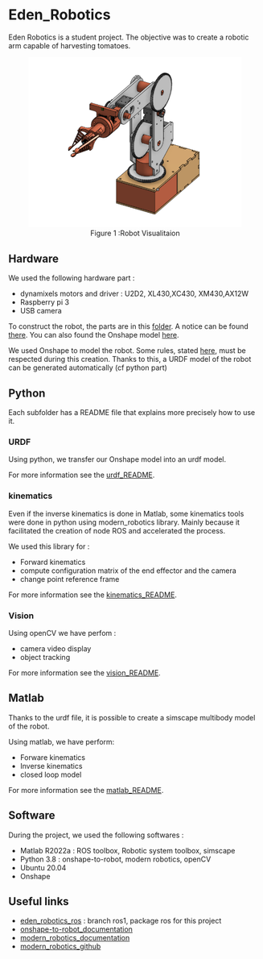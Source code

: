 # Eden_Robotics

Eden Robotics is a student project. The objective was to create a robotic arm capable of harvesting tomatoes.

<center>
<figure>
    <img src="./Hardware/images/Onshape_robot.png" alt=""width="500px">
    <figcaption>Figure 1 :Robot Visualitaion</figcaption>
</figure>
</center>

## Hardware

We used the following hardware part :

- dynamixels motors and driver : U2D2, XL430,XC430, XM430,AX12W
- Raspberry pi 3
- USB camera

To construct the robot, the parts are in this [folder](./Hardware/stl). A notice can be found [there](./Hardware/Assembly_Plan.pdf). You can also found the Onshape model [here](https://cad.onshape.com/documents/8404446994fd5ae1242a5d56/w/0f8ef10f6026ba3e07bbdb54/e/7486e3cb0086b1a441d11061?renderMode=0&uiState=634821da4cf1a846282decef).

We used Onshape to model the robot. Some rules, stated [here](./Hardware/README.md), must be respected during this creation. Thanks to this, a URDF model of the robot can be generated automatically (cf python part)

## Python

Each subfolder has a README file that explains more precisely how to use it.

### URDF

Using python, we transfer our Onshape model into an urdf model.

For more information see the [urdf_README](./Python/urdf/README.md).

### kinematics

Even if the inverse kinematics is done  in Matlab, some kinematics tools were done in python using modern_robotics library. Mainly because it facilitated the creation of node ROS and accelerated the process.

We used this library for :

- Forward kinematics
- compute configuration matrix of the end effector and the camera
- change point reference frame

For more information see the [kinematics_README](./Python/kinematics/README.md).

### Vision

Using openCV we have perfom :

- camera video display
- object tracking

For more information see the [vision_README](./Python/vision/README.md).

## Matlab

Thanks to the urdf file, it is possible to create a simscape multibody model of the robot.

Using matlab, we have perform:

- Forware kinematics
- Inverse kinematics
- closed loop model

For more information see the [matlab_README](./Matlab/README.md).

## Software

During the project, we used the following softwares :

- Matlab R2022a : ROS toolbox, Robotic system toolbox, simscape
- Python 3.8 : onshape-to-robot, modern robotics, openCV
- Ubuntu 20.04
- Onshape

## Useful links

- [eden_robotics_ros](https://github.com/AlessandriniAntoine/eden_robotics_ros.git) : branch ros1, package ros for this project
- [onshape-to-robot_documentation](https://onshape-to-robot.readthedocs.io/en/latest/)
- [modern_robotics_documentation](http://modernrobotics.org)
- [modern_robotics_github](https://github.com/NxRLab/ModernRobotics)
